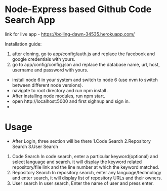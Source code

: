 # Node-Express based Github Code Search App

link for live app - https://boiling-dawn-34535.herokuapp.com/


Installation guide:
  1. after cloning, go to app/config/auth.js and replace the facebook and google credentials with yours.
  2. go to app/config/config.json and replace the database name, url, host, username and password with yours.
  
  - install node 6 in your system and switch to node 6 (use nvm to switch between different node versions).
  - navigate to root directory and run npm install .
  - After installing node modules, run npm start.
  - open http://localhost:5000 and first sighnup and sign in.
  - 
  # Usage
- After Login, three section will be there
   1.Code Search
   2.Repository Search
   3.User Search
  
1. Code Search
   In code search, enter a particular keyword(optional) and select language and search. it will display the keyword related repository/file link and the line number at which the keyword matched.
2. Repository Search
   In repository search, enter any language/technology and enter search, it will display list of repository URLs and their owners.
3. User search
   In user search, Enter the name of user and press enter.
